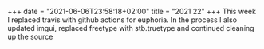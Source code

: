 +++
date = "2021-06-06T23:58:18+02:00"
title = "2021 22"
+++
This week I replaced travis with github actions for euphoria. In the process I also updated imgui, replaced freetype with stb.truetype and continued cleaning up the source
